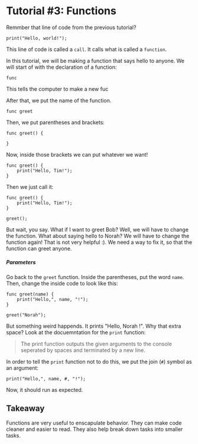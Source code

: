 # Tutorial #3: Functions

Remmber that line of code from the previous tutorial?

```
print("Hello, world!");
```

This line of code is called a `call`. It calls what is called a `function`.

In this tutorial, we will be making a function that says hello to anyone. We will start of with the declaration of a function:

```
func
```

This tells the computer to make a new fuc

After that, we put the name of the function.

```
func greet
```
Then, we put parentheses and brackets:

```
func greet() {

}
```

Now, inside those brackets we can put whatever we want!

```
func greet() {
    print("Hello, Tim!");
}
```

Then we just call it:

```
func greet() {
    print("Hello, Tim!");
}

greet();
```

But wait, you say. What if I want to greet Bob? Well, we will have to change the function. What about saying hello to Norah? We will have to change the function again! That is not very helpful :). We need a way to fix it, so that the function can greet anyone.

##### Parameters

Go back to the `greet` function. Inside the parentheses, put the word `name`. Then, change the inside code to look like this:

```
func greet(name) {
    print("Hello,", name, "!");
}

greet("Norah");
```

But something weird happends. It prints "Hello, Norah !". Why that extra space? Look at the docuemntation for the `print` function:

> The print function outputs the given arguments to the console seperated by spaces and terminated by a new line.

In order to tell the `print` function not to do this, we put the join (`#`) symbol as an argument:

```
print("Hello,", name, #, "!");
```

Now, it should run as expected.

## Takeaway

Functions are very useful to enscapulate behavior. They can make code cleaner and easier to read. They also help break down tasks into smaller tasks.
